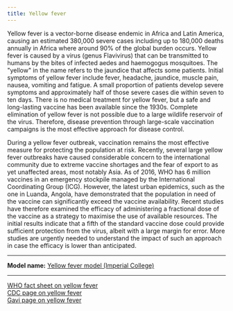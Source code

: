 ```yaml
---
title: Yellow fever
---
```


Yellow fever is a vector-borne disease endemic in Africa and Latin America, causing an estimated 380,000 severe cases including up to 180,000 deaths annually in Africa where around 90% of the global burden occurs. Yellow fever is caused by a virus (genus Flavivirus) that can be transmitted to humans by the bites of infected aedes and haemogogus mosquitoes. The "yellow" in the name refers to the jaundice that affects some patients. Initial symptoms of yellow fever include fever, headache, jaundice, muscle pain, nausea, vomiting and fatigue. A small proportion of patients develop severe symptoms and approximately half of those severe cases die within seven to ten days. There is no medical treatment for yellow fever, but a safe and long-lasting vaccine has been available since the 1930s. Complete elimination of yellow fever is not possible due to a large wildlife reservoir of the virus. Therefore, disease prevention through large-scale vaccination campaigns is the most effective approach for disease control. 

During a yellow fever outbreak, vaccination remains the most effective measure for protecting the population at risk. Recently, several large yellow fever outbreaks have caused considerable concern to the international community due to extreme vaccine shortages and the fear of export to as yet unaffected areas, most notably Asia. As of 2016, WHO has 6 million vaccines in an emergency stockpile managed by the International Coordinating Group (ICG). However, the latest urban epidemics, such as the one in Luanda, Angola, have demonstrated that the population in need of the vaccine can significantly exceed the vaccine availability. Recent studies have therefore examined the efficacy of administering a fractional dose of the vaccine as a strategy to maximise the use of available resources. The initial results indicate that a fifth of the standard vaccine dose could provide sufficient protection from the virus, albeit with a large margin for error. More studies are urgently needed to understand the impact of such an approach in case the efficacy is lower than anticipated. 

---

**Model name:**  [Yellow fever model (Imperial College)](/models/yellow-fever)  

---

[WHO fact sheet on yellow fever](http://www.who.int/mediacentre/factsheets/fs100/en/)         
[CDC page on yellow fever](https://www.cdc.gov/yellowfever/index.html)       
[Gavi page on yellow fever](http://www.gavi.org/support/nvs/yellow-fever/)          
